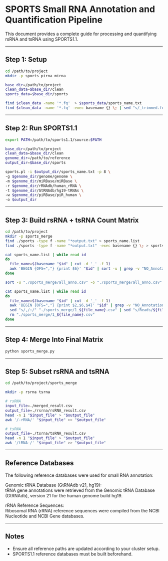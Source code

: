 
# SPORTS Small RNA Annotation and Quantification Pipeline

This document provides a complete guide for processing and quantifying rsRNA and tsRNA using SPORTS1.1.

---

## Step 1: Setup

```bash
cd /path/to/project
mkdir -p sports pirna mirna

base_dir=/path/to/project
clean_data=$base_dir/clean
sports_data=$base_dir/sports

find $clean_data -name '*.fq'  > $sports_data/sports_name.txt
find $clean_data -name '*.fq' -exec basename {} \; | sed "s/_trimmed.fq//g" | sort > $sports_data/short_sports_name.list
```

---

## Step 2: Run SPORTS1.1

```bash
export PATH=/path/to/sports1.1/source:$PATH

base_dir=/path/to/project
clean_data=$base_dir/clean
genome_dir=/path/to/reference
output_dir=$base_dir/sports

sports.pl -i $output_dir/sports_name.txt -p 8 \
-g $genome_dir/genome/genome \
-m $genome_dir/miRBase/miRBase \
-r $genome_dir/rRNAdb/human_rRNA \
-t $genome_dir/GtRNAdb/hg19-tRNAs \
-w $genome_dir/piRBase/piR_human \
-o $output_dir
```

---

## Step 3: Build rsRNA + tsRNA Count Matrix


```bash
cd /path/to/project
mkdir -p sports_merge
find ./sports -type f -name "*output.txt" > sports_name.list
find ./sports -type f -name "*output.txt" -exec basename {} \; > sports_short_name.list

cat sports_name.list | while read id
do
  file_name=$(basename "$id" | cut -d '_' -f 1)
  awk 'BEGIN {OFS=","} {print $6}' "$id" | sort -u | grep -v "NO_Annotation" >> "./sports_merge/all_anno.csv"
done

sort -u "./sports_merge/all_anno.csv" -o "./sports_merge/all_anno.csv"

cat sports_name.list | while read id
do
  file_name=$(basename "$id" | cut -d '_' -f 1)
  awk 'BEGIN {OFS=","} {print $2,$6,$4}' "$id" | grep -v "NO_Annotation" > "./sports_merge/1_${file_name}.csv"
  sed "s/,/:/" "./sports_merge/1_${file_name}.csv" | sed "s/Reads/${file_name}/g" > "./sports_merge/3_${file_name}.csv"
  rm "./sports_merge/1_${file_name}.csv"
done
```

---

## Step 4: Merge Into Final Matrix

```bash
python sports_merge.py
```

---

## Step 5: Subset rsRNA and tsRNA

```bash
cd /path/to/project/sports_merge

mkdir -p rsrna tsrna

# rsRNA
input_file=./merged_result.csv
output_file=./rsrna/rsRNA_result.csv
head -n 1 "$input_file" > "$output_file"
awk '/-rRNA/' "$input_file" >> "$output_file"

# tsRNA
output_file=./tsrna/tsRNA_result.csv
head -n 1 "$input_file" > "$output_file"
awk '/tRNA-/' "$input_file" >> "$output_file"
```

---
## Reference Databases
The following reference databases were used for small RNA annotation:  

Genomic tRNA Database (GtRNAdb v21, hg19):  
tRNA gene annotations were retrieved from the Genomic tRNA Database (GtRNAdb), version 21 for the human genome build hg19.  

rRNA Reference Sequences:  
Ribosomal RNA (rRNA) reference sequences were compiled from the NCBI Nucleotide and NCBI Gene databases.  

---

## Notes

- Ensure all reference paths are updated according to your cluster setup.  
- SPORTS1.1 reference databases must be built beforehand.  

